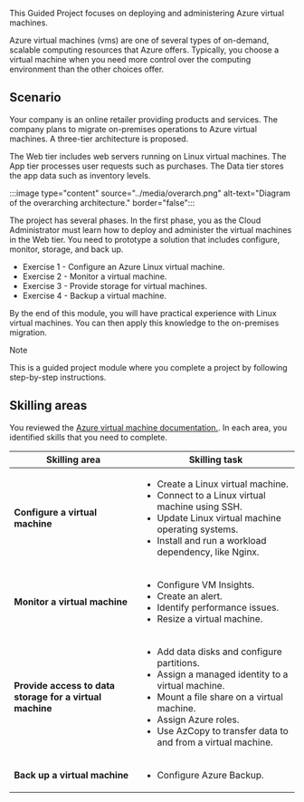 This Guided Project focuses on deploying and administering Azure virtual machines. 

Azure virtual machines (vms) are one of several types of on-demand, scalable computing resources that Azure offers. Typically, you choose a virtual machine when you need more control over the computing environment than the other choices offer. 

## Scenario

Your company is an online retailer providing products and services. The company plans to migrate on-premises operations to Azure virtual machines. A three-tier architecture is proposed.

The Web tier includes web servers running on Linux virtual machines. The App tier processes user requests such as purchases. The Data tier stores the app data such as inventory levels. 

:::image type="content" source="../media/overarch.png" alt-text="Diagram of the overarching architecture." border="false":::

The project has several phases. In the first phase, you as the Cloud Administrator must learn how to deploy and administer the virtual machines in the Web tier. You need to prototype a solution that includes configure, monitor, storage, and back up. 

- Exercise 1 - Configure an Azure Linux virtual machine.
- Exercise 2 - Monitor a virtual machine.
- Exercise 3 - Provide storage for virtual machines.
- Exercise 4 - Backup a virtual machine.

By the end of this module, you will have practical experience with Linux virtual machines. You can then apply this knowledge to the on-premises migration. 

> [!NOTE]
> This is a guided project module where you complete a project by following step-by-step instructions. 

## Skilling areas

You reviewed the [Azure virtual machine documentation.](/azure/virtual-machines/). In each area, you identified skills that you need to complete.

| Skilling area | Skilling task |
| --- | --- | 
| **Configure a virtual machine** | <ul><li> Create a Linux virtual machine. </li><li> Connect to a Linux virtual machine using SSH.</li><li> Update Linux virtual machine operating systems. </li><li> Install and run a workload dependency, like Nginx. </li></ul> |
| **Monitor a virtual machine** |<ul><li> Configure VM Insights. </li><li>  Create an alert.</li><li> Identify performance issues. </li><li> Resize a virtual machine. </li></ul> |
| **Provide access to data storage for a virtual machine** | <ul><li>  Add data disks and configure partitions. </li><li> Assign a managed identity to a virtual machine. </li><li> Mount a file share on a virtual machine. </li><li> Assign Azure roles. </li><li> Use AzCopy to transfer data to and from a virtual machine.  </li></ul>  |
| **Back up a virtual machine** | <ul><li> Configure Azure Backup. </li></ul> |

